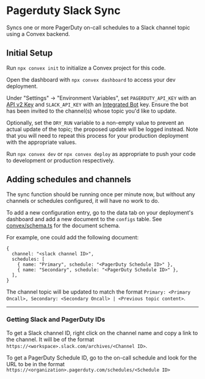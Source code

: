 # Pagerduty Slack Sync
Syncs one or more PagerDuty on-call schedules to a Slack channel topic using a Convex backend.

## Initial Setup

Run `npx convex init` to initialize a Convex project for this code. 

Open the dashboard with `npx convex dashboard` to access your dev deployment.

Under "Settings" -> "Environment Variables", set `PAGERDUTY_API_KEY` with an [API v2 Key](https://support.pagerduty.com/docs/using-the-api#section-generating-an-api-key) and `SLACK_API_KEY` with an [Integrated Bot](https://github.com/PagerDuty/pd-oncall-chat-topic#:~:text=https%3A//my.slack.com/services/new/bot) key. 
Ensure the bot has been invited to the channel(s) whose topic you'd like to update.

Optionally, set the `DRY_RUN` variable to a non-empty value to prevent an actual update of the topic; the proposed update will be logged instead. Note that you will need to repeat this process for your production deployment with the appropriate values.

Run `npx convex dev` or `npx convex deploy` as appropriate to push your code to development or production respectively.

## Adding schedules and channels

The sync function should be running once per minute now, but without any channels or schedules configured, it will have no work to do.

To add a new configuration entry, go to the data tab on your deployment's dashboard and add a new document to the `configs` table. See [convex/schema.ts](convex/schema.ts) for the document schema.

For example, one could add the following document:
```
{
  channel: "<slack channel ID>",
  schedules: [
    { name: "Primary", schedule: "<PagerDuty Schedule ID>" },
    { name: "Secondary", schedule: "<PagerDuty Schedule ID>" },
  ],
}
```
The channel topic will be updated to match the format `Primary: <Primary Oncall>, Secondary: <Secondary Oncall> | <Previous topic content>`. 

----
### Getting Slack and PagerDuty IDs
To get a Slack channel ID, right click on the channel name and copy a link to the channel. It will be of the format `https://<workspace>.slack.com/archives/<Channel ID>`.

To get a PagerDuty Schedule ID, go to the on-call schedule and look for the URL to be in the format `https://<organization>.pagerduty.com/schedules/<Schedule ID>`
